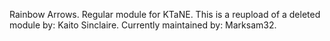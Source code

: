 Rainbow Arrows. Regular module for KTaNE.
This is a reupload of a deleted module by: Kaito Sinclaire.
Currently maintained by: Marksam32.